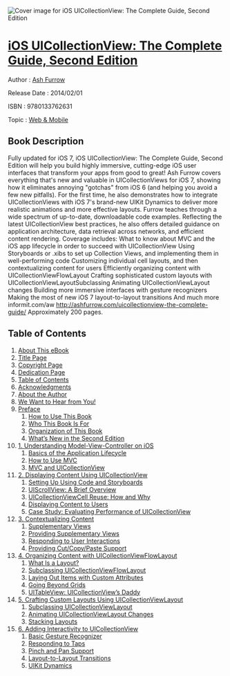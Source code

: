![Cover image for iOS UICollectionView: The Complete Guide, Second Edition](https://imgdetail.ebookreading.net/cover/cover/web_mobile/EB9780133762631.jpg)

[iOS UICollectionView: The Complete Guide, Second Edition](https://ebookreading.net/view/book/iOS+UICollectionView%3A+The+Complete+Guide%2C+Second+Edition-EB9780133762631_1.html "iOS UICollectionView: The Complete Guide, Second Edition")
====================================================================================================================

Author : [Ash Furrow](https://ebookreading.net/search/author/Ash+Furrow)

Release Date : 2014/02/01

ISBN : 9780133762631

Topic : [Web & Mobile](https://ebookreading.net/search/category/web-mobile)

Book Description
-----------------

Fully updated for iOS 7, iOS UICollectionView: The Complete Guide, Second Edition will help you build highly immersive, cutting-edge iOS user interfaces that transform your apps from good to great! Ash Furrow covers everything that's new and valuable in UICollectionViews for iOS 7, showing how it eliminates annoying "gotchas" from iOS 6 (and helping you avoid a few new pitfalls). For the first time, he also demonstrates how to integrate UICollectionViews with iOS 7's brand-new UIKit Dynamics to deliver more realistic animations and more effective layouts.
Furrow teaches through a wide spectrum of up-to-date, downloadable code examples. Reflecting the latest UICollectionView best practices, he also offers detailed guidance on application architecture, data retrieval across networks, and efficient content rendering. Coverage includes:
 What to know about MVC and the iOS app lifecycle in order to succeed with UICollectionView 
 Using Storyboards or .xibs to set up Collection Views, and implementing them in well-performing code 
 Customizing individual cell layouts, and then contextualizing content for users 
 Efficiently organizing content with UICollectionViewFlowLayout 
 Crafting sophisticated custom layouts with UICollectionViewLayoutSubclassing 
 Animating UICollectionViewLayout changes 
 Building more immersive interfaces with gesture recognizers 
 Making the most of new iOS 7 layout-to-layout transitions 
 And much more 
informit.com/aw
 http://ashfurrow.com/uicollectionview-the-complete-guide/
Approximately 200 pages.
              
Table of Contents
-----------------

1. [About This eBook](https://ebookreading.net/view/book/iOS+UICollectionView%3A+The+Complete+Guide%2C+Second+Edition-EB9780133762631_2.html)
1. [Title Page](https://ebookreading.net/view/book/iOS+UICollectionView%3A+The+Complete+Guide%2C+Second+Edition-EB9780133762631_4.html)
1. [Copyright Page](https://ebookreading.net/view/book/iOS+UICollectionView%3A+The+Complete+Guide%2C+Second+Edition-EB9780133762631_5.html)
1. [Dedication Page](https://ebookreading.net/view/book/iOS+UICollectionView%3A+The+Complete+Guide%2C+Second+Edition-EB9780133762631_7.html)
1. [Table of Contents](https://ebookreading.net/view/book/iOS+UICollectionView%3A+The+Complete+Guide%2C+Second+Edition-EB9780133762631_8.html)
1. [Acknowledgments](https://ebookreading.net/view/book/iOS+UICollectionView%3A+The+Complete+Guide%2C+Second+Edition-EB9780133762631_9.html)
1. [About the Author](https://ebookreading.net/view/book/iOS+UICollectionView%3A+The+Complete+Guide%2C+Second+Edition-EB9780133762631_10.html)
1. [We Want to Hear from You!](https://ebookreading.net/view/book/iOS+UICollectionView%3A+The+Complete+Guide%2C+Second+Edition-EB9780133762631_11.html)
1. [Preface](https://ebookreading.net/view/book/iOS+UICollectionView%3A+The+Complete+Guide%2C+Second+Edition-EB9780133762631_12.html)
    1. [How to Use This Book](https://ebookreading.net/view/book/iOS+UICollectionView%3A+The+Complete+Guide%2C+Second+Edition-EB9780133762631_12.html#pref05lev1sec1)
    1. [Who This Book Is For](https://ebookreading.net/view/book/iOS+UICollectionView%3A+The+Complete+Guide%2C+Second+Edition-EB9780133762631_12.html#pref05lev1sec2)
    1. [Organization of This Book](https://ebookreading.net/view/book/iOS+UICollectionView%3A+The+Complete+Guide%2C+Second+Edition-EB9780133762631_12.html#pref05lev1sec3)
    1. [What’s New in the Second Edition](https://ebookreading.net/view/book/iOS+UICollectionView%3A+The+Complete+Guide%2C+Second+Edition-EB9780133762631_12.html#pref05lev1sec4)
1. [1. Understanding Model-View-Controller on iOS](https://ebookreading.net/view/book/iOS+UICollectionView%3A+The+Complete+Guide%2C+Second+Edition-EB9780133762631_0.html)
    1. [Basics of the Application Lifecycle](https://ebookreading.net/view/book/iOS+UICollectionView%3A+The+Complete+Guide%2C+Second+Edition-EB9780133762631_0.html#ch01lev1sec1)
    1. [How to Use MVC](https://ebookreading.net/view/book/iOS+UICollectionView%3A+The+Complete+Guide%2C+Second+Edition-EB9780133762631_0.html#ch01lev1sec2)
    1. [MVC and UICollectionView](https://ebookreading.net/view/book/iOS+UICollectionView%3A+The+Complete+Guide%2C+Second+Edition-EB9780133762631_0.html#ch01lev1sec3)
1. [2. Displaying Content Using UICollectionView](https://ebookreading.net/view/book/iOS+UICollectionView%3A+The+Complete+Guide%2C+Second+Edition-EB9780133762631_13.html)
    1. [Setting Up Using Code and Storyboards](https://ebookreading.net/view/book/iOS+UICollectionView%3A+The+Complete+Guide%2C+Second+Edition-EB9780133762631_13.html#ch02lev1sec1)
    1. [UIScrollView: A Brief Overview](https://ebookreading.net/view/book/iOS+UICollectionView%3A+The+Complete+Guide%2C+Second+Edition-EB9780133762631_13.html#ch02lev1sec2)
    1. [UICollectionViewCell Reuse: How and Why](https://ebookreading.net/view/book/iOS+UICollectionView%3A+The+Complete+Guide%2C+Second+Edition-EB9780133762631_13.html#ch02lev1sec3)
    1. [Displaying Content to Users](https://ebookreading.net/view/book/iOS+UICollectionView%3A+The+Complete+Guide%2C+Second+Edition-EB9780133762631_13.html#ch02lev1sec4)
    1. [Case Study: Evaluating Performance of UICollectionView](https://ebookreading.net/view/book/iOS+UICollectionView%3A+The+Complete+Guide%2C+Second+Edition-EB9780133762631_13.html#ch02lev1sec5)
1. [3. Contextualizing Content](https://ebookreading.net/view/book/iOS+UICollectionView%3A+The+Complete+Guide%2C+Second+Edition-EB9780133762631_14.html)
    1. [Supplementary Views](https://ebookreading.net/view/book/iOS+UICollectionView%3A+The+Complete+Guide%2C+Second+Edition-EB9780133762631_14.html#ch03lev1sec1)
    1. [Providing Supplementary Views](https://ebookreading.net/view/book/iOS+UICollectionView%3A+The+Complete+Guide%2C+Second+Edition-EB9780133762631_14.html#ch03lev1sec2)
    1. [Responding to User Interactions](https://ebookreading.net/view/book/iOS+UICollectionView%3A+The+Complete+Guide%2C+Second+Edition-EB9780133762631_14.html#ch03lev1sec3)
    1. [Providing Cut/Copy/Paste Support](https://ebookreading.net/view/book/iOS+UICollectionView%3A+The+Complete+Guide%2C+Second+Edition-EB9780133762631_14.html#ch03lev1sec4)
1. [4. Organizing Content with UICollectionViewFlowLayout](https://ebookreading.net/view/book/iOS+UICollectionView%3A+The+Complete+Guide%2C+Second+Edition-EB9780133762631_15.html)
    1. [What Is a Layout?](https://ebookreading.net/view/book/iOS+UICollectionView%3A+The+Complete+Guide%2C+Second+Edition-EB9780133762631_15.html#ch04lev1sec1)
    1. [Subclassing UICollectionViewFlowLayout](https://ebookreading.net/view/book/iOS+UICollectionView%3A+The+Complete+Guide%2C+Second+Edition-EB9780133762631_15.html#ch04lev1sec2)
    1. [Laying Out Items with Custom Attributes](https://ebookreading.net/view/book/iOS+UICollectionView%3A+The+Complete+Guide%2C+Second+Edition-EB9780133762631_15.html#ch04lev1sec3)
    1. [Going Beyond Grids](https://ebookreading.net/view/book/iOS+UICollectionView%3A+The+Complete+Guide%2C+Second+Edition-EB9780133762631_15.html#ch04lev1sec4)
    1. [UITableView: UICollectionView’s Daddy](https://ebookreading.net/view/book/iOS+UICollectionView%3A+The+Complete+Guide%2C+Second+Edition-EB9780133762631_15.html#ch04lev1sec5)
1. [5. Crafting Custom Layouts Using UICollectionViewLayout](https://ebookreading.net/view/book/iOS+UICollectionView%3A+The+Complete+Guide%2C+Second+Edition-EB9780133762631_16.html)
    1. [Subclassing UICollectionViewLayout](https://ebookreading.net/view/book/iOS+UICollectionView%3A+The+Complete+Guide%2C+Second+Edition-EB9780133762631_16.html#ch05lev1sec1)
    1. [Animating UICollectionViewLayout Changes](https://ebookreading.net/view/book/iOS+UICollectionView%3A+The+Complete+Guide%2C+Second+Edition-EB9780133762631_16.html#ch05lev1sec2)
    1. [Stacking Layouts](https://ebookreading.net/view/book/iOS+UICollectionView%3A+The+Complete+Guide%2C+Second+Edition-EB9780133762631_16.html#ch05lev1sec3)
1. [6. Adding Interactivity to UICollectionView](https://ebookreading.net/view/book/iOS+UICollectionView%3A+The+Complete+Guide%2C+Second+Edition-EB9780133762631_17.html)
    1. [Basic Gesture Recognizer](https://ebookreading.net/view/book/iOS+UICollectionView%3A+The+Complete+Guide%2C+Second+Edition-EB9780133762631_17.html#ch06lev1sec1)
    1. [Responding to Taps](https://ebookreading.net/view/book/iOS+UICollectionView%3A+The+Complete+Guide%2C+Second+Edition-EB9780133762631_17.html#ch06lev1sec2)
    1. [Pinch and Pan Support](https://ebookreading.net/view/book/iOS+UICollectionView%3A+The+Complete+Guide%2C+Second+Edition-EB9780133762631_17.html#ch06lev1sec3)
    1. [Layout-to-Layout Transitions](https://ebookreading.net/view/book/iOS+UICollectionView%3A+The+Complete+Guide%2C+Second+Edition-EB9780133762631_17.html#ch06lev1sec4)
    1. [UIKit Dynamics](https://ebookreading.net/view/book/iOS+UICollectionView%3A+The+Complete+Guide%2C+Second+Edition-EB9780133762631_17.html#ch06lev1sec5)
